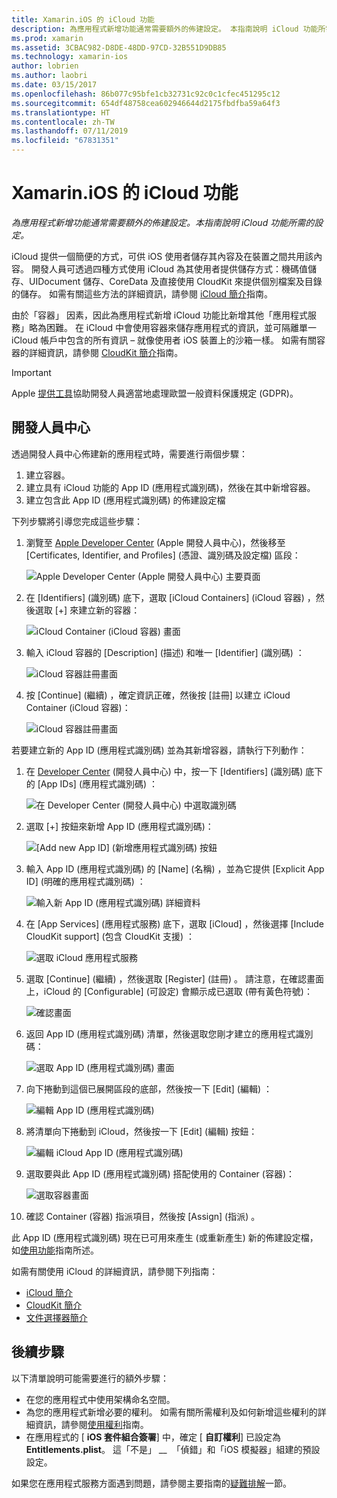 ```yaml
---
title: Xamarin.iOS 的 iCloud 功能
description: 為應用程式新增功能通常需要額外的佈建設定。 本指南說明 iCloud 功能所需的設定。
ms.prod: xamarin
ms.assetid: 3CBAC982-D8DE-48DD-97CD-32B551D9DB85
ms.technology: xamarin-ios
author: lobrien
ms.author: laobri
ms.date: 03/15/2017
ms.openlocfilehash: 86b077c95bfe1cb32731c92c0c1cfec451295c12
ms.sourcegitcommit: 654df48758cea602946644d2175fbdfba59a64f3
ms.translationtype: HT
ms.contentlocale: zh-TW
ms.lasthandoff: 07/11/2019
ms.locfileid: "67831351"
---
```

# <a name="icloud-capabilities-in-xamarinios"></a>Xamarin.iOS 的 iCloud 功能

_為應用程式新增功能通常需要額外的佈建設定。本指南說明 iCloud 功能所需的設定。_

iCloud 提供一個簡便的方式，可供 iOS 使用者儲存其內容及在裝置之間共用該內容。 開發人員可透過四種方式使用 iCloud 為其使用者提供儲存方式：機碼值儲存、UIDocument 儲存、CoreData 及直接使用 CloudKit 來提供個別檔案及目錄的儲存。 如需有關這些方法的詳細資訊，請參閱 [iCloud 簡介](~/ios/data-cloud/introduction-to-icloud.md)指南。

由於「容器」  因素，因此為應用程式新增 iCloud 功能比新增其他「應用程式服務」略為困難。 在 iCloud 中會使用容器來儲存應用程式的資訊，並可隔離單一 iCloud 帳戶中包含的所有資訊 – 就像使用者 iOS 裝置上的沙箱一樣。 如需有關容器的詳細資訊，請參閱 [CloudKit 簡介](~/ios/data-cloud/intro-to-cloudkit.md)指南。

> [!IMPORTANT]
> Apple [提供工具](https://developer.apple.com/support/allowing-users-to-manage-data/)協助開發人員適當地處理歐盟一般資料保護規定 (GDPR)。

<a name="icloud-developer-center" />

## <a name="developer-center"></a>開發人員中心

透過開發人員中心佈建新的應用程式時，需要進行兩個步驟：

1. 建立容器。
2. 建立具有 iCloud 功能的 App ID (應用程式識別碼)，然後在其中新增容器。
3. 建立包含此 App ID (應用程式識別碼) 的佈建設定檔

下列步驟將引導您完成這些步驟：

1. 瀏覽至 [Apple Developer Center](https://developer.apple.com/account/) \(Apple 開發人員中心\)，然後移至 [Certificates, Identifier, and Profiles] \(憑證、識別碼及設定檔\) 區段： 
    
     ![Apple Developer Center (Apple 開發人員中心) 主要頁面](icloud-capabilities-images/image22.png)

2. 在 [Identifiers] \(識別碼\)  底下，選取 [iCloud Containers] \(iCloud 容器\)  ，然後選取 [+]  來建立新的容器：  
    
    ![iCloud Container (iCloud 容器) 畫面](icloud-capabilities-images/image23.png)

3. 輸入 iCloud 容器的 [Description] \(描述\)  和唯一 [Identifier] \(識別碼\)  ： 
    
    ![iCloud 容器註冊畫面](icloud-capabilities-images/image24.png)

4. 按 [Continue] \(繼續\)  ，確定資訊正確，然後按 [註冊]  以建立 iCloud Container (iCloud 容器)：  
    
    ![iCloud 容器註冊畫面](icloud-capabilities-images/image25.png)

若要建立新的 App ID (應用程式識別碼) 並為其新增容器，請執行下列動作：

1. 在 [Developer Center](https://developer.apple.com/account/) \(開發人員中心\) 中，按一下 [Identifiers] \(識別碼\)  底下的 [App IDs] \(應用程式識別碼\)  ： 
    
    ![在 Developer Center (開發人員中心) 中選取識別碼](icloud-capabilities-images/image26.png)

2. 選取 [+]  按鈕來新增 App ID (應用程式識別碼)： 
    
    ![[Add new App ID] \(新增應用程式識別碼\) 按鈕](icloud-capabilities-images/image27.png)

3. 輸入 App ID (應用程式識別碼) 的 [Name] \(名稱\)  ，並為它提供 [Explicit App ID] \(明確的應用程式識別碼\)  ：
    
    ![輸入新 App ID (應用程式識別碼) 詳細資料](icloud-capabilities-images/image28.png)

4. 在 [App Services] \(應用程式服務\)  底下，選取 [iCloud]  ，然後選擇 [Include CloudKit support] \(包含 CloudKit 支援\)  ：
    
    ![選取 iCloud 應用程式服務](icloud-capabilities-images/image29.png)

5. 選取 [Continue] \(繼續\)  ，然後選取 [Register] \(註冊\)  。 請注意，在確認畫面上，iCloud 的 [Configurable] \(可設定\) 會顯示成已選取 (帶有黃色符號)：   
    
    ![確認畫面](icloud-capabilities-images/image30.png)

6. 返回 App ID (應用程式識別碼) 清單，然後選取您剛才建立的應用程式識別碼： 
    
    ![選取 App ID (應用程式識別碼) 畫面](icloud-capabilities-images/image31.png)

7. 向下捲動到這個已展開區段的底部，然後按一下 [Edit] \(編輯\)  ：
    
    ![編輯 App ID (應用程式識別碼)](icloud-capabilities-images/image32.png)

8. 將清單向下捲動到 iCloud，然後按一下 [Edit] \(編輯\)  按鈕：  
    
    ![編輯 iCloud App ID (應用程式識別碼)](icloud-capabilities-images/image33.png)

9. 選取要與此 App ID (應用程式識別碼) 搭配使用的 Container (容器)：  
    
    ![選取容器畫面](icloud-capabilities-images/image34.png)

10. 確認 Container (容器) 指派項目，然後按 [Assign] \(指派\)  。
 
此 App ID (應用程式識別碼) 現在已可用來產生 (或重新產生) 新的佈建設定檔，如[使用功能](~/ios/deploy-test/provisioning/capabilities/index.md)指南所述。 

如需有關使用 iCloud 的詳細資訊，請參閱下列指南：

*   [iCloud 簡介](~/ios/data-cloud/introduction-to-icloud.md)
*   [CloudKit 簡介](~/ios/data-cloud/intro-to-cloudkit.md)
*   [文件選擇器簡介](~/ios/platform/document-picker.md)

## <a name="next-steps"></a>後續步驟
 
以下清單說明可能需要進行的額外步驟：

* 在您的應用程式中使用架構命名空間。
* 為您的應用程式新增必要的權利。 如需有關所需權利及如何新增這些權利的詳細資訊，請參閱[使用權利](~/ios/deploy-test/provisioning/entitlements.md)指南。
* 在應用程式的 [ **iOS 套件組合簽署**] 中，確定 [ **自訂權利**] 已設定為 **Entitlements.plist**。 這「不是」 __  「偵錯」和「iOS 模擬器」組建的預設設定。

如果您在應用程式服務方面遇到問題，請參閱主要指南的[疑難排解](~/ios/deploy-test/provisioning/capabilities/index.md)一節。

